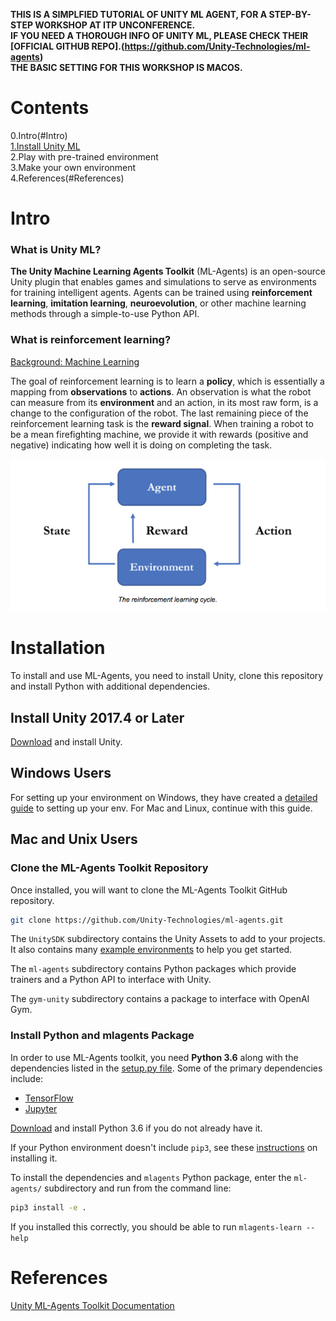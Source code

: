 **THIS IS A SIMPLFIED TUTORIAL OF UNITY ML AGENT, FOR A STEP-BY-STEP WORKSHOP AT ITP UNCONFERENCE.**<br/>
**IF YOU NEED A THOROUGH INFO OF UNITY ML, PLEASE CHECK THEIR [OFFICIAL GITHUB REPO].(https://github.com/Unity-Technologies/ml-agents)**<br/>
**THE BASIC SETTING FOR THIS WORKSHOP IS MACOS.**

# Contents
0.Intro(#Intro)<br/>
[1.Install Unity ML](#Installation)<br/>
2.Play with pre-trained environment <br/>
3.Make your own environment <br/>
4.References(#References)

# Intro
### What is Unity ML?<br/>
**The Unity Machine Learning Agents Toolkit** (ML-Agents) is an open-source
Unity plugin that enables games and simulations to serve as environments for
training intelligent agents. Agents can be trained using **reinforcement learning**,
**imitation learning**, **neuroevolution**, or other machine learning methods through a
simple-to-use Python API.<br/>
### What is reinforcement learning?<br/>
[Background: Machine Learning](https://github.com/Unity-Technologies/ml-agents/blob/master/docs/Background-Machine-Learning.md)

The goal of reinforcement learning is to learn a **policy**,
which is essentially a mapping from **observations** to **actions**. An
observation is what the robot can measure from its **environment** and an action, in its most raw form, is a change
to the configuration of the robot. The last remaining piece of the reinforcement learning task is the **reward
signal**. When training a robot to be a mean firefighting machine, we provide it
with rewards (positive and negative) indicating how well it is doing on
completing the task. 
<p align="center">
  <img src="images/rl_cycle.png" alt="The reinforcement learning cycle."/>
</p>

# Installation
To install and use ML-Agents, you need to install Unity, clone this repository and
install Python with additional dependencies. 

## Install **Unity 2017.4** or Later

[Download](https://store.unity.com/download) and install Unity.

## Windows Users
For setting up your environment on Windows, they have created a [detailed
guide](https://github.com/Unity-Technologies/ml-agents/blob/master/docs/Installation-Windows.md) to setting up your env. For Mac and Linux, continue with this guide.

## Mac and Unix Users

### Clone the ML-Agents Toolkit Repository

Once installed, you will want to clone the ML-Agents Toolkit GitHub repository.

```sh
git clone https://github.com/Unity-Technologies/ml-agents.git
```

The `UnitySDK` subdirectory contains the Unity Assets to add to your projects.
It also contains many [example environments](Learning-Environment-Examples.md)
to help you get started.

The `ml-agents` subdirectory contains Python packages which provide
trainers and a Python API to interface with Unity.

The `gym-unity` subdirectory contains a package to interface with OpenAI Gym.

### Install Python and mlagents Package

In order to use ML-Agents toolkit, you need **Python 3.6** along with the
dependencies listed in the [setup.py file](../ml-agents/setup.py).
Some of the primary dependencies include:

- [TensorFlow](Background-TensorFlow.md)
- [Jupyter](Background-Jupyter.md)

[Download](https://www.python.org/downloads/) and install Python 3.6 if you do not
already have it.

If your Python environment doesn't include `pip3`, see these
[instructions](https://packaging.python.org/guides/installing-using-linux-tools/#installing-pip-setuptools-wheel-with-linux-package-managers)
on installing it.

To install the dependencies and `mlagents` Python package, enter the
`ml-agents/` subdirectory and run from the command line:

```sh
pip3 install -e .
```

If you installed this correctly, you should be able to run
`mlagents-learn --help`
  
# References
[Unity ML-Agents Toolkit Documentation](https://github.com/Unity-Technologies/ml-agents/blob/master/docs/Readme.md)
